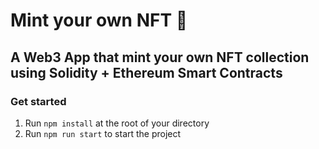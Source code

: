 # Mint your own NFT 👋 

## A Web3 App that mint your own NFT collection using Solidity + Ethereum Smart Contracts

### Get started
1. Run `npm install` at the root of your directory
2. Run `npm run start` to start the project

